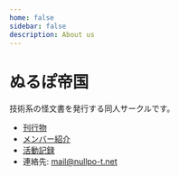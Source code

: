 ```yaml
---
home: false
sidebar: false
description: About us
---
```


# ぬるぽ帝国
技術系の怪文書を発行する同人サークルです。

- [刊行物](/publications/)
- [メンバー紹介](/members/)
- [活動記録](/activities/)
- 連絡先: [mail@nullpo-t.net](mailto:mail@nullpo-t.net)
